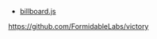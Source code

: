 

- [billboard.js](https://github.com/naver/billboard.js)

https://github.com/FormidableLabs/victory